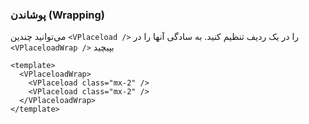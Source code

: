 ### پوشاندن (Wrapping)

می‌توانید چندین `<VPlaceload />` را در یک ردیف تنظیم کنید. به سادگی آنها را در `<VPlaceloadWrap />` بپیچید

<!--code-->

```vue
<template>
  <VPlaceloadWrap>
    <VPlaceload class="mx-2" />
    <VPlaceload class="mx-2" />
  </VPlaceloadWrap>
</template>
```

<!--/code-->

<!--example-->

<VPlaceloadWrap>
  <VPlaceload class="mx-2" />
  <VPlaceload class="mx-2" />
</VPlaceloadWrap>

<!--/example-->
